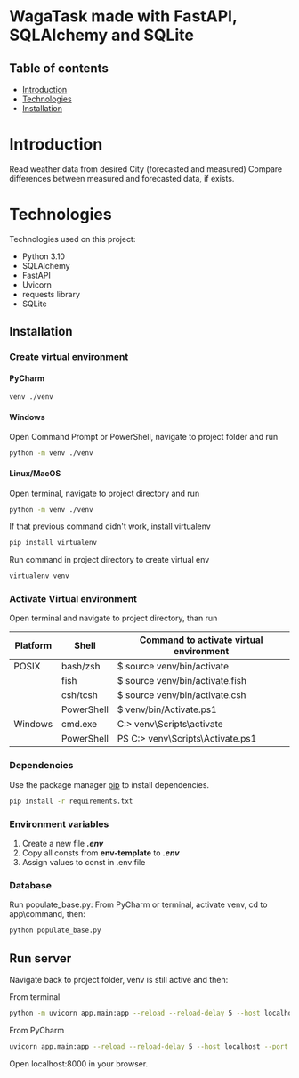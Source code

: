 # WagaTask made with FastAPI, SQLAlchemy and SQLite


## Table of contents
* [Introduction](#Introduction)
* [Technologies](#technologies)
* [Installation](#Installation)


# Introduction
Read weather data from desired City (forecasted and measured)
Compare differences between measured and forecasted data, if exists.


# Technologies
Technologies used on this project:
+ Python 3.10
+ SQLAlchemy
+ FastAPI
+ Uvicorn
+ requests library
+ SQLite


## Installation


### Create virtual environment
#### PyCharm
```bash
venv ./venv
```
#### Windows
Open Command Prompt or PowerShell, navigate to project folder and run
```bash
python -m venv ./venv
```
#### Linux/MacOS
Open terminal, navigate to project directory and run
```bash
python -m venv ./venv
```
If that previous command didn't work, install virtualenv
```bash
pip install virtualenv
```
Run command in project directory to create virtual env
```bash
virtualenv venv
```


### Activate Virtual environment
Open terminal and navigate to project directory, than run

| Platform | Shell      | Command to activate virtual environment |
|----------|------------|-----------------------------------------|
| POSIX    | bash/zsh   | $ source venv/bin/activate              |
|          | fish       | $ source venv/bin/activate.fish         |
|          | csh/tcsh   | $ source venv/bin/activate.csh          |
|          | PowerShell | $ venv/bin/Activate.ps1                 |
| Windows  | cmd.exe    | C:\> venv\Scripts\activate              |
|          | PowerShell | PS C:\> venv\Scripts\Activate.ps1       |


### Dependencies
Use the package manager [pip](https://pip.pypa.io/en/stable/) to install dependencies.
```bash
pip install -r requirements.txt
```


### Environment variables
1. Create a new file **_.env_**
2. Copy all consts from **env-template** to **_.env_**
3. Assign values to const in .env file


### Database
Run populate_base.py:
From PyCharm or terminal, activate venv, cd to app\command, then:
```bash
python populate_base.py
```


## Run server
Navigate back to project folder, venv is still active and then:

From terminal
```bash
python -m uvicorn app.main:app --reload --reload-delay 5 --host localhost --port 8000
```
From PyCharm
```bash
uvicorn app.main:app --reload --reload-delay 5 --host localhost --port 8000
```

Open localhost:8000 in your browser.